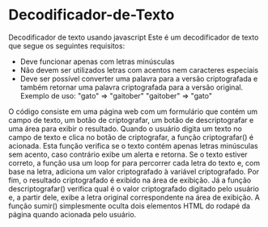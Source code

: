 # Decodificador-de-Texto
Decodificador de texto usando javascript
Este é um decodificador de texto que segue os seguintes requisitos:
- Deve funcionar apenas com letras minúsculas
- Não devem ser utilizados letras com acentos nem caracteres especiais
- Deve ser possível converter uma palavra para a versão criptografada e também retornar uma palavra criptografada para a versão original.
Exemplo de uso:
"gato" => "gaitober"
"gaitober" => "gato"

O código consiste em uma página web com um formulário que contém um campo de texto, um botão de criptografar,
um botão de descriptografar e uma área para exibir o resultado.
Quando o usuário digita um texto no campo de texto e clica no botão de criptografar, a função criptografar() é acionada. 
Esta função verifica se o texto contém apenas letras minúsculas sem acento, caso contrário exibe um alerta e retorna. Se o texto estiver correto,
a função usa um loop for para percorrer cada letra do texto e, com base na letra, adiciona um valor criptografado à variável criptografado.
Por fim, o resultado criptografado é exibido na área de exibição.
Já a função descriptografar() verifica qual é o valor criptografado digitado pelo usuário e, a partir dele,
exibe a letra original correspondente na área de exibição.
A função sumir() simplesmente oculta dois elementos HTML do rodapé da página quando acionada pelo usuário.
